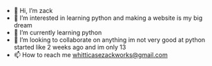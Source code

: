 - 👋 Hi, I’m zack
- 👀 I’m interested in learning python and making a website is my big dream
- 🌱 I’m currently learning python
- 💞️ I’m looking to collaborate on anything im not very good at python started like 2 weeks ago and im only 13
- 📫 How to reach me whitticasezackworks@gmail.com



